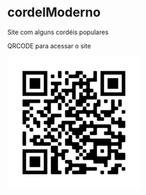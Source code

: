 # cordelModerno
 Site com alguns cordéis populares

 <p>QRCODE para acessar o site</p>
 <img src="imagens/frame.png" alt="qrcode">

